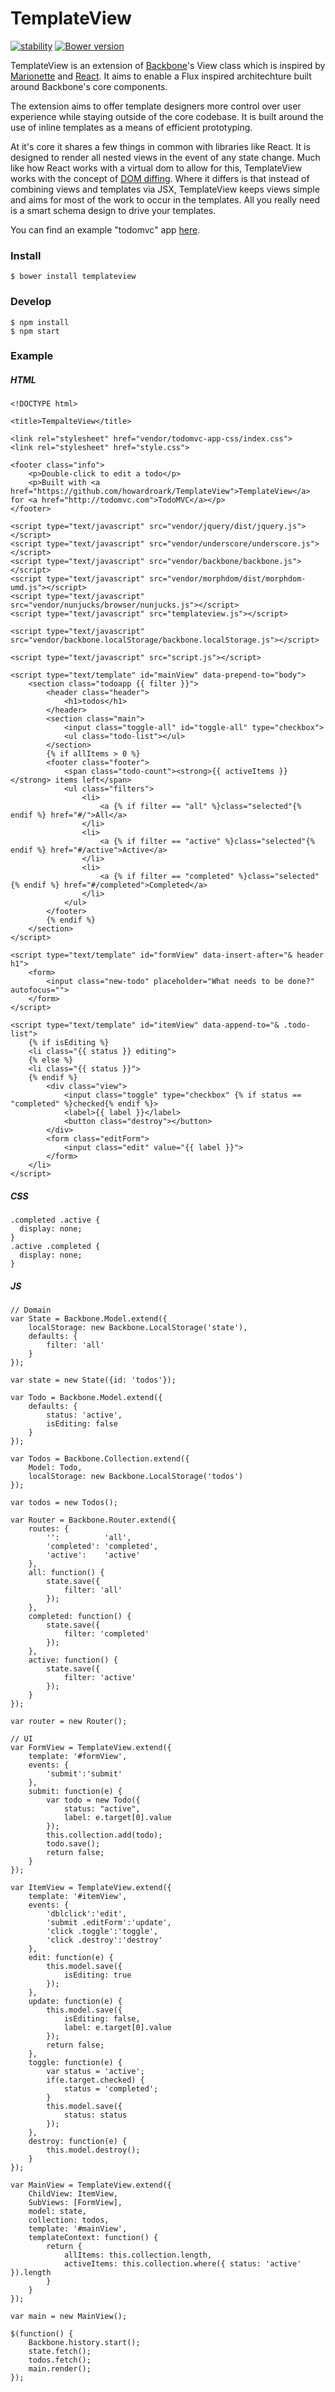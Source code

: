 # TemplateView

[![stability][0]][1]
[![Bower version](https://badge.fury.io/bo/templateview.svg)](https://badge.fury.io/bo/templateview)

TemplateView is an extension of [Backbone][4]'s View class which is inspired by
[Marionette][5] and [React][6].  It aims to enable a Flux inspired architechture
built around Backbone's core components.

The extension aims to offer template designers more control over user experience
while staying outside of the core codebase. It is built around the use of inline
templates as a means of efficient prototyping.

At it's core it shares a few things in common with libraries like React.  It is
designed to render all nested views in the event of any state change.  Much like
how React works with a virtual dom to allow for this, TemplateView works with the
concept of [DOM diffing][2]. Where it differs is that instead of combining views
and templates via JSX, TemplateView keeps views simple and aims for most of the 
work to occur in the templates.  All you really need is a smart schema design to
drive your templates.

You can find an example "todomvc" app [here][3].

### Install

```
$ bower install templateview
```

### Develop

```
$ npm install
$ npm start
```

### Example

##### HTML

```
<!DOCTYPE html>

<title>TempalteView</title>

<link rel="stylesheet" href="vendor/todomvc-app-css/index.css">
<link rel="stylesheet" href="style.css">

<footer class="info">
    <p>Double-click to edit a todo</p>
    <p>Built with <a href="https://github.com/howardroark/TemplateView">TemplateView</a> for <a href="http://todomvc.com">TodoMVC</a></p>
</footer>

<script type="text/javascript" src="vendor/jquery/dist/jquery.js"></script>
<script type="text/javascript" src="vendor/underscore/underscore.js"></script>
<script type="text/javascript" src="vendor/backbone/backbone.js"></script>
<script type="text/javascript" src="vendor/morphdom/dist/morphdom-umd.js"></script>
<script type="text/javascript" src="vendor/nunjucks/browser/nunjucks.js"></script>
<script type="text/javascript" src="templateview.js"></script>

<script type="text/javascript" src="vendor/backbone.localStorage/backbone.localStorage.js"></script>

<script type="text/javascript" src="script.js"></script>

<script type="text/template" id="mainView" data-prepend-to="body">
    <section class="todoapp {{ filter }}">
        <header class="header">
            <h1>todos</h1>
        </header>
        <section class="main">
            <input class="toggle-all" id="toggle-all" type="checkbox">
            <ul class="todo-list"></ul>
        </section>
        {% if allItems > 0 %}
        <footer class="footer">
            <span class="todo-count"><strong>{{ activeItems }}</strong> items left</span>
            <ul class="filters">
                <li>
                    <a {% if filter == "all" %}class="selected"{% endif %} href="#/">All</a>
                </li>
                <li>
                    <a {% if filter == "active" %}class="selected"{% endif %} href="#/active">Active</a>
                </li>
                <li>
                    <a {% if filter == "completed" %}class="selected"{% endif %} href="#/completed">Completed</a>
                </li>
            </ul>
        </footer>
        {% endif %}
    </section>
</script>

<script type="text/template" id="formView" data-insert-after="& header h1">
    <form>
        <input class="new-todo" placeholder="What needs to be done?" autofocus="">
    </form>
</script>

<script type="text/template" id="itemView" data-append-to="& .todo-list">
    {% if isEditing %}
    <li class="{{ status }} editing">
    {% else %}
    <li class="{{ status }}">
    {% endif %}
        <div class="view">
            <input class="toggle" type="checkbox" {% if status == "completed" %}checked{% endif %}>
            <label>{{ label }}</label>
            <button class="destroy"></button>
        </div>
        <form class="editForm">
            <input class="edit" value="{{ label }}">
        </form>
    </li>
</script>
```

##### CSS

```
.completed .active {
  display: none;
}
.active .completed {
  display: none;
}
```

##### JS

```
// Domain
var State = Backbone.Model.extend({
    localStorage: new Backbone.LocalStorage('state'),
    defaults: {
        filter: 'all'
    }
});

var state = new State({id: 'todos'});

var Todo = Backbone.Model.extend({
    defaults: {
        status: 'active',
        isEditing: false
    }
});

var Todos = Backbone.Collection.extend({
    Model: Todo,
    localStorage: new Backbone.LocalStorage('todos')
});

var todos = new Todos();

var Router = Backbone.Router.extend({
    routes: {
        '':          'all',
        'completed': 'completed',
        'active':    'active'
    },
    all: function() {
        state.save({
            filter: 'all'
        });
    },
    completed: function() {
        state.save({
            filter: 'completed'
        });
    },
    active: function() {
        state.save({
            filter: 'active'
        });
    }
});

var router = new Router();

// UI
var FormView = TemplateView.extend({
    template: '#formView',
    events: {
        'submit':'submit'
    },
    submit: function(e) {
        var todo = new Todo({
            status: "active",
            label: e.target[0].value
        });
        this.collection.add(todo);
        todo.save();
        return false;
    }
});

var ItemView = TemplateView.extend({
    template: '#itemView',
    events: {
        'dblclick':'edit',
        'submit .editForm':'update',
        'click .toggle':'toggle',
        'click .destroy':'destroy'
    },
    edit: function(e) {
        this.model.save({
            isEditing: true 
        });
    },    
    update: function(e) {
        this.model.save({
            isEditing: false,
            label: e.target[0].value
        });
        return false;
    },
    toggle: function(e) {
        var status = 'active';
        if(e.target.checked) {
            status = 'completed';
        }
        this.model.save({
            status: status 
        });
    },
    destroy: function(e) {
        this.model.destroy();
    }
});

var MainView = TemplateView.extend({
    ChildView: ItemView,
    SubViews: [FormView],
    model: state,
    collection: todos,
    template: '#mainView',
    templateContext: function() {
        return {
            allItems: this.collection.length,
            activeItems: this.collection.where({ status: 'active' }).length
        }
    }
});

var main = new MainView();

$(function() {
    Backbone.history.start();
    state.fetch();
    todos.fetch();
    main.render();
});
```

[0]: https://img.shields.io/badge/stability-experimental-orange.svg?style=flat-square
[1]: https://nodejs.org/api/documentation.html#documentation_stability_index
[2]: https://github.com/patrick-steele-idem/morphdom
[3]: https://github.com/howardroark/TemplateView/tree/gh-pages
[4]: https://github.com/jashkenas/backbone
[5]: https://github.com/marionettejs/backbone.marionette
[6]: https://github.com/facebook/react
